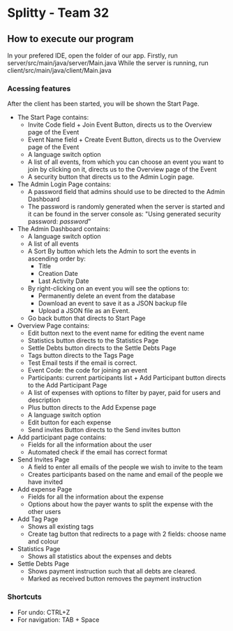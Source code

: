 # Splitty - Team 32 

## How to execute our program
In your prefered IDE, open the folder of our app. Firstly, run server/src/main/java/server/Main.java
While the server is running, run client/src/main/java/client/Main.java

### Acessing features
After the client has been started, you will be shown the Start Page.
- The Start Page contains:
  - Invite Code field + Join Event Button, directs us to the Overview page of the Event
  - Event Name field + Create Event Button, directs us to the Overview page of the Event
  - A language switch option
  - A list of all events, from which you can choose an event you want to join by clicking on it, directs us to the Overview page of the Event
  - A security button that directs us to the Admin Login page.
- The Admin Login Page contains:
  - A password field that admins should use to be directed to the Admin Dashboard
  - The password is randomly generated when the server is started and it can be found in the server console as: "Using generated security password: *password*"
- The Admin Dashboard contains:
  - A language switch option
  - A list of all events
  - A Sort By button which lets the Admin to sort the events in ascending order by:
    - Title
    - Creation Date
    - Last Activity Date
  - By right-clicking on an event you will see the options to:
    - Permanently delete an event from the database
    - Download an event to save it as a JSON backup file
    - Upload a JSON file as an Event.
  - Go back button that directs to Start Page
- Overview Page contains:
  - Edit button next to the event name for editing the event name
  - Statistics button directs to the Statistics Page
  - Settle Debts button directs to the Settle Debts Page
  - Tags button directs to the Tags Page
  - Test Email tests if the email is correct.
  - Event Code: the code for joining an event
  - Participants: current participants list + Add Participant button directs to the Add Participant Page
  - A list of expenses with options to filter by payer, paid for users and description
  - Plus button directs to the Add Expense page
  - A language switch option
  - Edit button for each expense
  - Send invites Button directs to the Send invites button
- Add participant page contains:
  - Fields for all the information about the user
  - Automated check if the email has correct format
- Send Invites Page
  - A field to enter all emails of the people we wish to invite to the team
  - Creates participants based on the name and email of the people we have invited
- Add expense Page
  - Fields for all the information about the expense
  - Options about how the payer wants to split the expense with the other users
- Add Tag Page
  - Shows all existing tags
  - Create tag button that redirects to a page with 2 fields: choose name and colour
- Statistics Page
  - Shows all statistics about the expenses and debts
- Settle Debts Page
  - Shows payment instruction such that all debts are cleared.
  - Marked as received button removes the payment instruction

### Shortcuts
- For undo: CTRL+Z
- For navigation: TAB + Space

